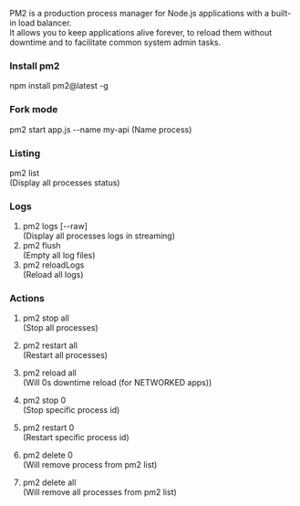PM2 is a production process manager for Node.js applications with a built-in load balancer.  
It allows you to keep applications alive forever, to reload them without downtime and to facilitate
common system admin tasks.

### Install pm2
npm install pm2@latest -g

### Fork mode
pm2 start app.js --name my-api
  (Name process)

### Listing
pm2 list               
  (Display all processes status)

### Logs

1. pm2 logs [--raw]      
     (Display all processes logs in streaming)
2. pm2 flush              
     (Empty all log files)
3. pm2 reloadLogs         
     (Reload all logs)

### Actions

1. pm2 stop all           
    (Stop all processes)
2. pm2 restart all        
    (Restart all processes)

3. pm2 reload all         
    (Will 0s downtime reload (for NETWORKED apps))

4. pm2 stop 0             
    (Stop specific process id)
5. pm2 restart 0          
    (Restart specific process id)

6. pm2 delete 0           
    (Will remove process from pm2 list)
7. pm2 delete all         
    (Will remove all processes from pm2 list)

